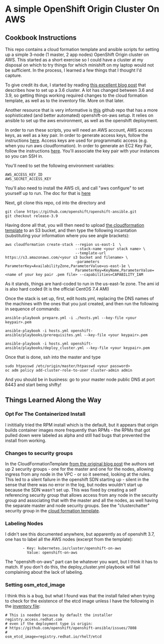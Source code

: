# A simple OpenShift Origin Cluster On AWS

## Cookbook Instructions

This repo contains a cloud formation template and ansible scripts for setting up a simple 3-node (1 master, 2 app nodes) OpenShift Origin cluster on AWS.  This started as a short exercise so I could have a cluster at my disposal on which to try things for which minishift on my laptop would not be sufficient.  In the process, I learned a few things that I thought I'd capture.

To give credit its due, I started by reading [this excellent blog post](https://sysdig.com/blog/deploy-openshift-aws/) that describes how to set up a 3.6 cluster.  A lot has changed between 3.6 and 3.9, so getting things working required changes to the cloud formation template, as well as to the inventory file.  More on that later.

Another resource that is very informative is [this](https://github.com/gnunn1/openshift-aws-setup) github repo that has a more sophisticated (and better automated) openshift-on-aws setup.  It relies on ansible to set up the aws environment, as well as the openshift deployment.

In order to run these scripts, you will need an AWS account, AWS access keys, as well as a key pair.  In order to generate access keys, follow the instructions [here](https://docs.aws.amazon.com/general/latest/gr/managing-aws-access-keys.html).  Access keys are used for programmatic access (e.g. when you run aws cloudformation).  In order to generate an EC2 Key Pair, follow the instructions [here](https://docs.aws.amazon.com/AWSEC2/latest/UserGuide/ec2-key-pairs.html).  You'll associate the key pair with your instances so you can SSH in.

You'll need to set the following environment variables:
```
AWS_ACCESS_KEY_ID
AWS_SECRET_ACCESS_KEY
```
You'll also need to install the AWS cli, and call "aws configure" to set yourself up to run.  The doc for that is [here](https://docs.aws.amazon.com/cli/latest/userguide/cli-chap-getting-started.html#cli-quick-configuration)

Next, git clone this repo, cd into the directory and
```
git clone https://github.com/openshift/openshift-ansible.git
git checkout release-3.9

```

Having done all that, you will then need to upload [the cloudformation template](../blob/CloudFormationTemplate) to an S3 bucket, and then type the following incantation (substituting your information where you see angle brackets):
```
aws cloudformation create-stack --region us-east-1  \
                                --stack-name <your stack name> \
                                --template-url https://s3.amazonaws.com/<your s3 bucket and filename> \
                                -parameters ParameterKey=AvailabilityZone,ParameterValue=us-east-1e \
                                ParameterKey=KeyName,ParameterValue=<name of your key pair .pem file> --capabilities=CAPABILITY_IAM
```
As it stands, things are hard-coded to run in the us-east-1e zone.  The ami id is also hard coded (It is the official CentOS 7.4 AMI)

Once the stack is set up, first, edit hosts.yml, replacing the DNS names of the machines with the ones that you just created, and then run the following in sequence of commands:

```
ansible-playbook prepare.yml -i ./hosts.yml --key-file <your keypair>.pem

ansible-playbook -i hosts.yml openshift-ansible/playbooks/prerequisites.yml --key-file <your keypair>.pem

ansible-playbook -i hosts.yml openshift-ansible/playbooks/deploy_cluster.yml --key-file <your keypair>.pem
```
Once that is done, ssh into the master and type
```
sudo htpasswd /etc/origin/master/htpasswd <your password>
oc adm policy add-cluster-role-to-user cluster-admin admin
```
And you should be in business:  go to your master node public DNS at port 8443 and start being shifty!

## Things Learned Along the Way

### Opt For The Containerized Install
I inititially tried the RPM install which is the default, but it appears that origin builds container images more frequently than RPMs - the RPMs that got pulled down were labeled as alpha and still had bugs that prevented the install from working.

### Changes to security groups
In the CloudFormationTemplate [from the original blog post](https://gist.github.com/mateobur/9435b803b912f3e980aacfb0151670b6) the authors set up 2 security groups - one for the master and one for the nodes, allowing ingress from any node in the VPC - or so it seemed, looking at the rules.  This led to a silent failure in the openshift SDN starting up - silent in the sense that there was no error in the log, but nodes wouldn't start up because the SDN wasn't set up.  This was fixed by creating a self referencing security group that allows access from any node in the security group and associating that with the master and all the nodes, as well having the separate master and node security groups.  See the "clusterchatter" security group in the [cloud formation template](../blob/CloudFormationTemplate).

### Labeling Nodes
I didn't see this documented anywhere, but apparently as of openshift 3.7, one has to label all the AWS nodes (excerpt from the template):
```
        - Key: kubernetes.io/cluster/openshift-on-aws
          Value: openshift-on-aws
```
The "openshift-on-aws" part can be whatever you want, but I think it has to match.  If you don't do this, the deploy_cluster.yml playbook will fail complaining about the lack of labeling.

### Setting osm_etcd_image
I think this is a bug, but what I found was that the install failed when trying to check for the existence of the etcd image unless I have the following in the [inventory file](../blob/hosts.yml):
```
# This is needed because by default the installer registry.access.redhat.com
# even if the deployment type is origin:
# https://github.com/openshift/openshift-ansible/issues/7808
#
osm_etcd_image=registry.redhat.io/rhel7/etcd
```
